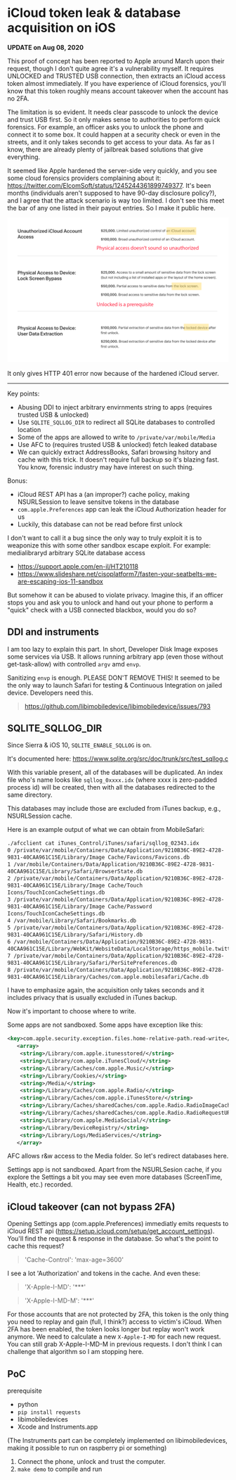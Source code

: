 # iCloud token leak & database acquisition on iOS

**UPDATE on Aug 08, 2020**

This proof of concept has been reported to Apple around March upon their request, though I don't quite agree it's a vulnerability myself. It requires UNLOCKED and TRUSTED USB connection, then extracts an iCloud access token almost immediately. If you have experience of iCloud forensics, you'll know that this token roughly means account takeover when the account has no 2FA.

The limitation is so evident. It needs clear passcode to unlock the device and trust USB first. So it only makes sense to authorities to perform quick forensics. For example, an officer asks you to unlock the phone and connect it to some box. It could happen at a security check or even in the streets, and it only takes seconds to get access to your data. As far as I know, there are already plenty of jailbreak based solutions that give everything.

It seemed like Apple hardened the server-side very quickly, and you see some cloud forensics providers complaining about it: https://twitter.com/ElcomSoft/status/1245244361899749377. It's been months (individuals aren't supposed to have 90-day disclosure policy?), and I agree that the attack scenario is way too limited. I don't see this meet the bar of any one listed in their payout entries. So I make it public here.

![](img.png)

It only gives HTTP 401 error now because of the hardened iCloud server.

---------

Key points:

* Abusing DDI to inject arbitrary envirnments string to apps (requires trusted USB & unlocked)
* Use `SQLITE_SQLLOG_DIR` to redirect all SQLite databases to controlled location
* Some of the apps are allowed to write to `/private/var/mobile/Media`
* Use AFC to (requires trusted USB & unlocked) fetch leaked database
* We can quickly extract AddressBooks, Safari browsing hsitory and cache with this trick. It doesn't require full backup so it's blazing fast. You know, forensic industry may have interest on such thing.

Bonus:

* iCloud REST API has a (an improper?) cache policy, making NSURLSession to leave sensitve tokens in the database
* `com.apple.Preferences` app can leak the iCloud Authorization header for us
* Luckily, this database can not be read before first unlock

I don't want to call it a bug since the only way to truly exploit it is to weaponize this with some other sandbox escape exploit. For example: medialibraryd arbitrary SQLite database access

* https://support.apple.com/en-il/HT210118
* https://www.slideshare.net/cisoplatform7/fasten-your-seatbelts-we-are-escaping-ios-11-sandbox

But somehow it can be abused to violate privacy. Imagine this, if an officer stops you and ask you to unlock and hand out your phone to perform a "quick" check with a USB connected blackbox, would you do so?

## DDI and instruments

I am too lazy to explain this part. In short, Developer Disk Image exposes some services via USB. It allows running arbitrary app (even those without get-task-allow) with controlled `argv` amd `envp`.

Sanitizing `envp` is enough. PLEASE DON'T REMOVE THIS! It seemed to be the only way to launch Safari for testing & Continuous Integration on jailed device. Developers need this.

> https://github.com/libimobiledevice/libimobiledevice/issues/793

## SQLITE_SQLLOG_DIR

Since Sierra & iOS 10, `SQLITE_ENABLE_SQLLOG` is on.

It's documented here:
https://www.sqlite.org/src/doc/trunk/src/test_sqllog.c

With this variable present, all of the databases will be duplicated. An index file who's name looks like `sqllog_0xxxx.idx` (where xxxx is zero-padded process id) will be created, then with all the databases redirected to the same directory.

This databases may include those are excluded from iTunes backup, e.g., NSURLSession cache.

Here is an example output of what we can obtain from MobileSafari:

```
./afcclient cat iTunes_Control/iTunes/safari/sqllog_02343.idx
0 /private/var/mobile/Containers/Data/Application/9210B36C-89E2-4728-9831-40CAA961C15E/Library/Image Cache/Favicons/Favicons.db
1 /var/mobile/Containers/Data/Application/9210B36C-89E2-4728-9831-40CAA961C15E/Library/Safari/BrowserState.db
2 /private/var/mobile/Containers/Data/Application/9210B36C-89E2-4728-9831-40CAA961C15E/Library/Image Cache/Touch Icons/TouchIconCacheSettings.db
3 /private/var/mobile/Containers/Data/Application/9210B36C-89E2-4728-9831-40CAA961C15E/Library/Image Cache/Password Icons/TouchIconCacheSettings.db
4 /var/mobile/Library/Safari/Bookmarks.db
5 /private/var/mobile/Containers/Data/Application/9210B36C-89E2-4728-9831-40CAA961C15E/Library/Safari/History.db
6 /var/mobile/Containers/Data/Application/9210B36C-89E2-4728-9831-40CAA961C15E/Library/WebKit/WebsiteData/LocalStorage/https_mobile.twitter.com_0.localstorage
7 /private/var/mobile/Containers/Data/Application/9210B36C-89E2-4728-9831-40CAA961C15E/Library/Safari/PerSitePreferences.db
8 /private/var/mobile/Containers/Data/Application/9210B36C-89E2-4728-9831-40CAA961C15E/Library/Caches/com.apple.mobilesafari/Cache.db
```

I have to emphasize again, the acquisition only takes seconds and it includes privacy that is usually excluded in iTunes backup.

Now it's important to choose where to write.

Some apps are not sandboxed. Some apps have exception like this:

```xml
<key>com.apple.security.exception.files.home-relative-path.read-write</key>
   <array>
    <string>/Library/com.apple.itunesstored/</string>
    <string>/Library/com.apple.iTunesCloud/</string>
    <string>/Library/Caches/com.apple.Music/</string>
    <string>/Library/Cookies/</string>
    <string>/Media/</string>
    <string>/Library/Caches/com.apple.Radio/</string>
    <string>/Library/Caches/com.apple.iTunesStore/</string>
    <string>/Library/Caches/sharedCaches/com.apple.Radio.RadioImageCache/</string>
    <string>/Library/Caches/sharedCaches/com.apple.Radio.RadioRequestURLCache/</string>
    <string>/Library/com.apple.MediaSocial/</string>
    <string>/Library/DeviceRegistry/</string>
    <string>/Library/Logs/MediaServices/</string>
   </array>
```

AFC allows r&w access to the Media folder. So let's redirect databases here.

Settings app is not sandboxed. Apart from the NSURLSesion cache, if you explore the Settings a bit you may see even more databases (ScreenTime, Health, etc.) recorded.

## iCloud takeover (can not bypass 2FA)

Opening Settings app (com.apple.Preferences) immediatly emits requests to iCloud REST api (https://setup.icloud.com/setup/get_account_settings). You'll find the request & response in the database. So what's the point to cache this request?

> 'Cache-Control': 'max-age=3600'

I see a lot 'Authorization' and tokens in the cache. And even these:

> 'X-Apple-I-MD': '***'

> 'X-Apple-I-MD-M': '***'

For those accounts that are not protected by 2FA, this token is the only thing you need to replay and gain (full, I think?) access to victim's iCloud. When 2FA has been enabled, the token looks longer but replay won't work anymore. We need to calculate a new `X-Apple-I-MD` for each new request. You can still grab X-Apple-I-MD-M in previous requests. I don't think I can challenge that algorithm so I am stopping here.

## PoC

prerequisite

* python
* `pip install requests`
* libimobiledevices
* Xcode and Instruments.app

(The Instruments part can be completely implemented on libimobiledevices, making it possible to run on raspberry pi or something)

1. Connect the phone, unlock and trust the computer.
2. `make demo` to compile and run

